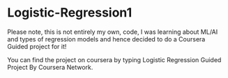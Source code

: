 # Logistic-Regression1

Please note, this is not entirely my own, code, I was learning about ML/AI and types of regression models and hence decided to do a Coursera Guided project for it!

You can find the project on coursera by typing Logistic Regression Guided Project By Coursera Network.
